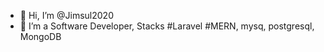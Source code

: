 - 👋 Hi, I’m @Jimsul2020
- 👀 I’m a Software Developer, Stacks #Laravel #MERN, mysq, postgresql, MongoDB

<!---
Jimsul2020/Jimsul2020 is a ✨ special ✨ repository because its `README.md` (this file) appears on your GitHub profile.
You can click the Preview link to take a look at your changes.
--->
